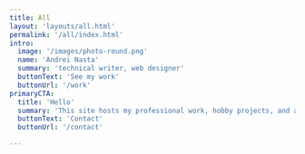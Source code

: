 ```yaml
---
title: All
layout: 'layouts/all.html'
permalink: '/all/index.html'
intro: 
  image: '/images/photo-round.png'
  name: 'Andrei Nasta'
  summary: 'technical writer, web designer'
  buttonText: 'See my work'
  buttonUrl: '/work'
primaryCTA:
  title: 'Hello'
  summary: 'This site hosts my professional work, hobby projects, and anything in between. All views mine.'
  buttonText: 'Contact'
  buttonUrl: '/contact'

---
```


